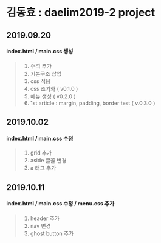 # 김동효 : daelim2019-2 project
## 2019.09.20
#### index.html / main.css 생성
> 1. 주석 추가<br>
> 2. 기본구조 삽입
> 3. css 적용
> 4. css 초기화 ( v0.1.0 )
> 5. 메뉴 생성 ( v0.2.0 )
> 6. 1st article : margin, padding, border test ( v.0.3.0 )

## 2019.10.02
#### index.html / main.css 수정
> 1. grid 추가
> 2. aside 글꼴 변경
> 3. a 태그 추가

## 2019.10.11
#### index.html / main.css 수정 / menu.css 추가
> 1. header 추가
> 2. nav 변경
> 3. ghost button 추가